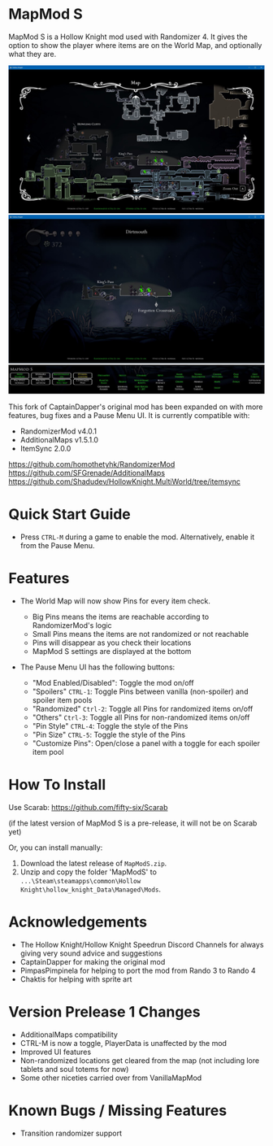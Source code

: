 # MapMod S
MapMod S is a Hollow Knight mod used with Randomizer 4. It gives the option to show the player where items are on the World Map, and optionally what they are.

![Example Screenshot](./worldmap.jpg)
![Example Screenshot](./quickmap.jpg)
![Example Screenshot](./pause.jpg)

This fork of CaptainDapper's original mod has been expanded on with more features, bug fixes and a Pause Menu UI. It is currently compatible with:
- RandomizerMod v4.0.1
- AdditionalMaps v1.5.1.0
- ItemSync 2.0.0

https://github.com/homothetyhk/RandomizerMod
https://github.com/SFGrenade/AdditionalMaps
https://github.com/Shadudev/HollowKnight.MultiWorld/tree/itemsync

# Quick Start Guide
- Press `CTRL-M` during a game to enable the mod. Alternatively, enable it from the Pause Menu.

# Features
- The World Map will now show Pins for every item check.
    - Big Pins means the items are reachable according to RandomizerMod's logic
    - Small Pins means the items are not randomized or not reachable
    - Pins will disappear as you check their locations
    - MapMod S settings are displayed at the bottom

- The Pause Menu UI has the following buttons:
    - "Mod Enabled/Disabled": Toggle the mod on/off
    - "Spoilers" `CTRL-1`: Toggle Pins between vanilla (non-spoiler) and spoiler item pools
    - "Randomized" `Ctrl-2`: Toggle all Pins for randomized items on/off
    - "Others" `Ctrl-3`: Toggle all Pins for non-randomized items on/off
    - "Pin Style" `CTRL-4`: Toggle the style of the Pins
    - "Pin Size" `CTRL-5`: Toggle the style of the Pins
    - "Customize Pins": Open/close a panel with a toggle for each spoiler item pool

# How To Install
Use Scarab: https://github.com/fifty-six/Scarab

(if the latest version of MapMod S is a pre-release, it will not be on Scarab yet)

Or, you can install manually:
1. Download the latest release of `MapModS.zip`.
2. Unzip and copy the folder 'MapModS' to `...\Steam\steamapps\common\Hollow Knight\hollow_knight_Data\Managed\Mods`.

# Acknowledgements
- The Hollow Knight/Hollow Knight Speedrun Discord Channels for always giving very sound advice and suggestions
- CaptainDapper for making the original mod
- PimpasPimpinela for helping to port the mod from Rando 3 to Rando 4
- Chaktis for helping with sprite art

# Version Prelease 1 Changes
- AdditionalMaps compatibility
- CTRL-M is now a toggle, PlayerData is unaffected by the mod
- Improved UI features
- Non-randomized locations get cleared from the map (not including lore tablets and soul totems for now)
- Some other niceties carried over from VanillaMapMod

# Known Bugs / Missing Features
- Transition randomizer support
